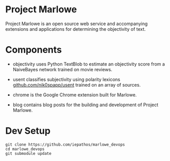 # Project Marlowe

Project Marlowe is an open source web service and accompanying extensions and applications for determining the objectivity of text.

# Components

+ objectivity uses Python TextBlob to estimate an objectivity score from a NaiveBayes network trained on movie reviews.

+ usent classifies subjectivity using polarity lexicons [github.com/nik0spapp/usent](https://github.com/nik0spapp/usent) trained on an array of sources.

+ chrome is the Google Chrome extension built for Marlowe.

+ blog contains blog posts for the building and development of Project Marlowe.

# Dev Setup

````shell
git clone https://github.com/iepathos/marlowe_devops
cd marlowe_devops
git submodule update
````
